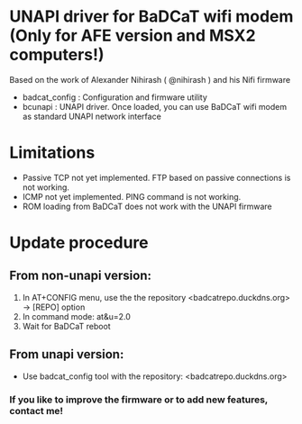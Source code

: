 # UNAPI driver for BaDCaT wifi modem (Only for AFE version and MSX2 computers!)
Based on the work of Alexander Nihirash ( @nihirash ) and his Nifi firmware

- badcat_config : Configuration and firmware utility
- bcunapi : UNAPI driver. Once loaded, you can use BaDCaT wifi modem as standard UNAPI network interface

# Limitations

- Passive TCP not yet implemented. FTP based on passive connections is not working.
- ICMP not yet implemented. PING command is not working.
- ROM loading from BaDCaT does not work with the UNAPI firmware


# Update procedure

## From non-unapi version: 

1. In AT+CONFIG menu, use the the repository <badcatrepo.duckdns.org>  -> [REPO] option
2. In command mode: at&u=2.0
3. Wait for BaDCaT reboot

## From unapi version:
- Use badcat_config tool with the repository: <badcatrepo.duckdns.org>


### If you like to improve the firmware or to add new features, contact me!

